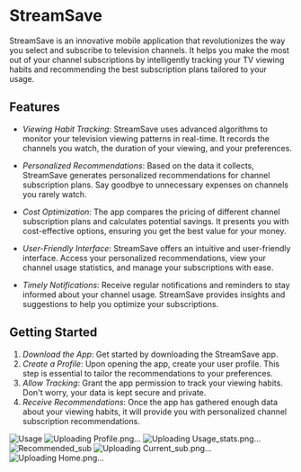# StreamSave
StreamSave is an innovative mobile application that revolutionizes the way you select and subscribe to television channels. It helps you make the most out of your channel subscriptions by intelligently tracking your TV viewing habits and recommending the best subscription plans tailored to your usage.

## Features

- *Viewing Habit Tracking*: StreamSave uses advanced algorithms to monitor your television viewing patterns in real-time. It records the channels you watch, the duration of your viewing, and your preferences.

- *Personalized Recommendations*: Based on the data it collects, StreamSave generates personalized recommendations for channel subscription plans. Say goodbye to unnecessary expenses on channels you rarely watch.

- *Cost Optimization*: The app compares the pricing of different channel subscription plans and calculates potential savings. It presents you with cost-effective options, ensuring you get the best value for your money.

- *User-Friendly Interface*: StreamSave offers an intuitive and user-friendly interface. Access your personalized recommendations, view your channel usage statistics, and manage your subscriptions with ease.

- *Timely Notifications*: Receive regular notifications and reminders to stay informed about your channel usage. StreamSave provides insights and suggestions to help you optimize your subscriptions.

## Getting Started

1. *Download the App*: Get started by downloading the StreamSave app.
2. *Create a Profile*: Upon opening the app, create your user profile. This step is essential to tailor the recommendations to your preferences.
3. *Allow Tracking*: Grant the app permission to track your viewing habits. Don't worry, your data is kept secure and private.
4. *Receive Recommendations*: Once the app has gathered enough data about your viewing habits, it will provide you with personalized channel subscription recommendations.

![Usage](https://github.com/Luckychajjer/streamsave/assets/85841767/0e869c6c-6e01-4fcb-a830-0d79b4a43333)
![Uploading Profile.png…]()
![Uploading Usage_stats.png…]()
![Recommended_sub](https://github.com/Luckychajjer/streamsave/assets/85841767/329dc211-ab13-4ecc-95df-c8b952f64cfe)
![Uploading Current_sub.png…]()
![Uploading Home.png…]()


